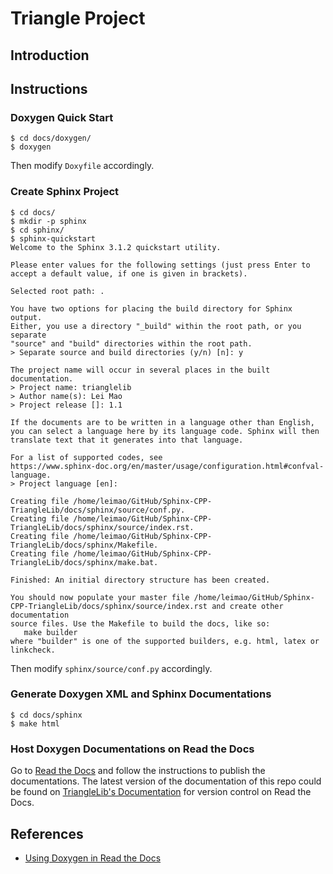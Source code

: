 
# Triangle Project

## Introduction

## Instructions


### Doxygen Quick Start

```
$ cd docs/doxygen/
$ doxygen
```

Then modify `Doxyfile` accordingly.


### Create Sphinx Project

```
$ cd docs/
$ mkdir -p sphinx
$ cd sphinx/
$ sphinx-quickstart 
Welcome to the Sphinx 3.1.2 quickstart utility.

Please enter values for the following settings (just press Enter to
accept a default value, if one is given in brackets).

Selected root path: .

You have two options for placing the build directory for Sphinx output.
Either, you use a directory "_build" within the root path, or you separate
"source" and "build" directories within the root path.
> Separate source and build directories (y/n) [n]: y

The project name will occur in several places in the built documentation.
> Project name: trianglelib
> Author name(s): Lei Mao
> Project release []: 1.1

If the documents are to be written in a language other than English,
you can select a language here by its language code. Sphinx will then
translate text that it generates into that language.

For a list of supported codes, see
https://www.sphinx-doc.org/en/master/usage/configuration.html#confval-language.
> Project language [en]: 

Creating file /home/leimao/GitHub/Sphinx-CPP-TriangleLib/docs/sphinx/source/conf.py.
Creating file /home/leimao/GitHub/Sphinx-CPP-TriangleLib/docs/sphinx/source/index.rst.
Creating file /home/leimao/GitHub/Sphinx-CPP-TriangleLib/docs/sphinx/Makefile.
Creating file /home/leimao/GitHub/Sphinx-CPP-TriangleLib/docs/sphinx/make.bat.

Finished: An initial directory structure has been created.

You should now populate your master file /home/leimao/GitHub/Sphinx-CPP-TriangleLib/docs/sphinx/source/index.rst and create other documentation
source files. Use the Makefile to build the docs, like so:
   make builder
where "builder" is one of the supported builders, e.g. html, latex or linkcheck.
```

Then modify `sphinx/source/conf.py` accordingly.


### Generate Doxygen XML and Sphinx Documentations

```
$ cd docs/sphinx
$ make html
```

### Host Doxygen Documentations on Read the Docs

Go to [Read the Docs](`https://readthedocs.org/dashboard/import/manual/`) and follow the instructions to publish the documentations. The latest version of the documentation of this repo could be found on [TriangleLib's Documentation](https://sphinx-c-trianglelib.readthedocs.io/) for version control on Read the Docs.

## References

* [Using Doxygen in Read the Docs](https://stackoverflow.com/questions/36064976/using-doxygen-in-read-the-docs)
